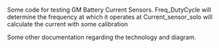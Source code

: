 Some code for testing GM Battery Current Sensors.
Freq_DutyCycle will determine the frequency at which it operates at
Current_sensor_solo will calculate the current with some calibration

Some other documentation regarding the technology and diagram.
